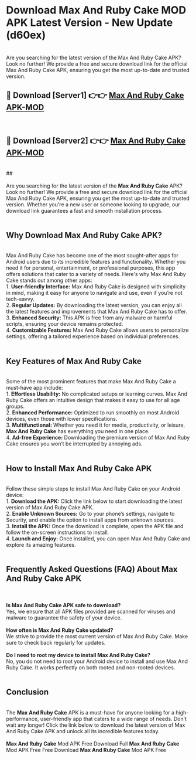# Download Max And Ruby Cake MOD APK Latest Version - New Update (d60ex)<br>
<br>
Are you searching for the latest version of the Max And Ruby Cake APK? Look no further! We provide a free and secure download link for the official Max And Ruby Cake APK, ensuring you get the most up-to-date and trusted version.
 <br>

##  🔴 Download [Server1] 👉👉 <a href="https://download.123hd.live?title=Max And Ruby Cake">Max And Ruby Cake APK-MOD</a><br>
  <br>

##  🔴 Download [Server2] 👉👉 <a href="https://download.123hd.live?title=Max And Ruby Cake">Max And Ruby Cake APK-MOD</a><br>
  <br>
  ##
  <br>
  <br>
Are you searching for the latest version of the <strong>Max And Ruby Cake</strong> APK? Look no further! We provide a free and secure download link for the official Max And Ruby Cake APK, ensuring you get the most up-to-date and trusted version. Whether you're a new user or someone looking to upgrade, our download link guarantees a fast and smooth installation process.
<br><br>
<h2><strong>Why Download Max And Ruby Cake APK?</strong></h2>
<br>
Max And Ruby Cake has become one of the most sought-after apps for Android users due to its incredible features and functionality. Whether you need it for personal, entertainment, or professional purposes, this app offers solutions that cater to a variety of needs. Here's why Max And Ruby Cake stands out among other apps:
<br>
1. <strong>User-friendly Interface:</strong> Max And Ruby Cake is designed with simplicity in mind, making it easy for anyone to navigate and use, even if you’re not tech-savvy.
<br>
2. <strong>Regular Updates:</strong> By downloading the latest version, you can enjoy all the latest features and improvements that Max And Ruby Cake has to offer.
<br>
3. <strong>Enhanced Security:</strong> This APK is free from any malware or harmful scripts, ensuring your device remains protected.
<br>
4. <strong>Customizable Features:</strong> Max And Ruby Cake allows users to personalize settings, offering a tailored experience based on individual preferences.
<br><br>
<h2><strong>Key Features of Max And Ruby Cake</strong></h2>
<br>
Some of the most prominent features that make Max And Ruby Cake a must-have app include:
<br>
1. <strong>Effortless Usability:</strong> No complicated setups or learning curves. Max And Ruby Cake offers an intuitive design that makes it easy to use for all age groups.
<br>
2. <strong>Enhanced Performance:</strong> Optimized to run smoothly on most Android devices, even those with lower specifications.
<br>
3. <strong>Multifunctional:</strong> Whether you need it for media, productivity, or leisure, <strong>Max And Ruby Cake</strong> has everything you need in one place.
<br>
4. <strong>Ad-free Experience:</strong> Downloading the premium version of Max And Ruby Cake ensures you won’t be interrupted by annoying ads.
<br><br>
<h2><strong>How to Install Max And Ruby Cake APK</strong></h2>
<br>
Follow these simple steps to install Max And Ruby Cake on your Android device:
<br>
1. <strong>Download the APK:</strong> Click the link below to start downloading the latest version of Max And Ruby Cake APK.
<br>
2. <strong>Enable Unknown Sources:</strong> Go to your phone’s settings, navigate to Security, and enable the option to install apps from unknown sources.
<br>
3. <strong>Install the APK:</strong> Once the download is complete, open the APK file and follow the on-screen instructions to install.
<br>
4. <strong>Launch and Enjoy:</strong> Once installed, you can open Max And Ruby Cake and explore its amazing features.
<br><br>
<h2><strong>Frequently Asked Questions (FAQ) About Max And Ruby Cake APK</strong></h2>
<br><br>
<strong>Is Max And Ruby Cake APK safe to download?</strong>
<br>
Yes, we ensure that all APK files provided are scanned for viruses and malware to guarantee the safety of your device.
<br><br>
<strong>How often is Max And Ruby Cake updated?</strong>
<br>
We strive to provide the most current version of Max And Ruby Cake. Make sure to check back regularly for updates.
<br><br>
<strong>Do I need to root my device to install Max And Ruby Cake?</strong>
<br>
No, you do not need to root your Android device to install and use Max And Ruby Cake. It works perfectly on both rooted and non-rooted devices.
<br><br>
<h2><strong>Conclusion</strong></h2>
<br>
The <strong>Max And Ruby Cake</strong> APK is a must-have for anyone looking for a high-performance, user-friendly app that caters to a wide range of needs. Don’t wait any longer! Click the link below to download the latest version of Max And Ruby Cake APK and unlock all its incredible features today.
<br><br>
<strong>Max And Ruby Cake</strong> Mod APK Free Download Full <strong>Max And Ruby Cake</strong> Mod APK Free Free Download <strong>Max And Ruby Cake</strong> Mod APK Free
